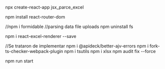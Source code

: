 npx create-react-app jsx_parce_excel

npm install react-router-dom

//npm i formidable   //parsing data file uploads
npm uninstall fs

npm i react-excel-renderer --save

//Se trataron de implementar
npm i @apideck/better-ajv-errors
npm i fork-ts-checker-webpack-plugin
npm i tsutils
npm i xlsx
npm audit fix --force


npm run start
